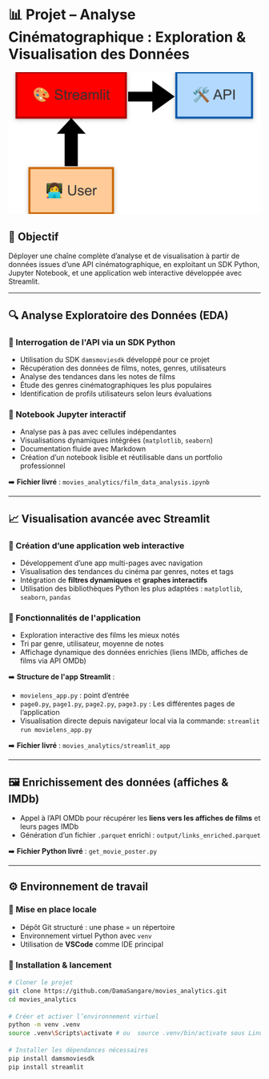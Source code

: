# 📊 Projet – Analyse Cinématographique : Exploration & Visualisation des Données

![](streamlit_app/architecturephase2.png)

## 🎯 Objectif
Déployer une chaîne complète d’analyse et de visualisation à partir de données issues d’une API cinématographique, en exploitant un SDK Python, Jupyter Notebook, et une application web interactive développée avec Streamlit.

---

## 🔍 Analyse Exploratoire des Données (EDA)

### 🔹 Interrogation de l'API via un SDK Python
- Utilisation du SDK `damsmoviesdk` développé pour ce projet
- Récupération des données de films, notes, genres, utilisateurs
- Analyse des tendances dans les notes de films
- Étude des genres cinématographiques les plus populaires
- Identification de profils utilisateurs selon leurs évaluations

### 🔹 Notebook Jupyter interactif
- Analyse pas à pas avec cellules indépendantes
- Visualisations dynamiques intégrées (`matplotlib`, `seaborn`)
- Documentation fluide avec Markdown
- Création d’un notebook lisible et réutilisable dans un portfolio professionnel

➡️ **Fichier livré** : `movies_analytics/film_data_analysis.ipynb`

---

## 📈 Visualisation avancée avec Streamlit

### 🔹 Création d’une application web interactive
- Développement d’une app multi-pages avec navigation
- Visualisation des tendances du cinéma par genres, notes et tags
- Intégration de **filtres dynamiques** et **graphes interactifs**
- Utilisation des bibliothèques Python les plus adaptées : `matplotlib`, `seaborn`, `pandas`

### 🔹 Fonctionnalités de l'application
- Exploration interactive des films les mieux notés
- Tri par genre, utilisateur, moyenne de notes
- Affichage dynamique des données enrichies (liens IMDb, affiches de films via API OMDb)

➡️ **Structure de l'app Streamlit** :  
- `movielens_app.py` : point d’entrée  
- `page0.py`, `page1.py`, `page2.py`, `page3.py` : Les différentes pages de l’application  
- Visualisation directe depuis navigateur local via la commande: `streamlit run movielens_app.py`

➡️ **Fichier livré** : `movies_analytics/streamlit_app`

---

## 🖼️ Enrichissement des données (affiches & IMDb)

- Appel à l’API OMDb pour récupérer les **liens vers les affiches de films** et leurs pages IMDb
- Génération d’un fichier `.parquet` enrichi : `output/links_enriched.parquet`

➡️ **Fichier Python livré** : `get_movie_poster.py`

---

## ⚙️ Environnement de travail

### 🔧 Mise en place locale
- Dépôt Git structuré : une phase = un répertoire
- Environnement virtuel Python avec `venv`
- Utilisation de **VSCode** comme IDE principal

### 🔢 Installation & lancement
```bash
# Cloner le projet
git clone https://github.com/DamaSangare/movies_analytics.git
cd movies_analytics

# Créer et activer l’environnement virtuel
python -m venv .venv
source .venv\Scripts\activate # ou  source .venv/bin/activate sous Linux

# Installer les dépendances nécessaires
pip install damsmoviesdk
pip install streamlit
